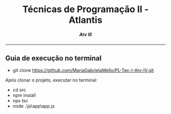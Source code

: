 <h1 align="center">Técnicas de Programação II - Atlantis</h1>
<H5 align="center"> Atv III </H5>

<hr> 

## Guia de execução no terminal

- git clone https://github.com/MariaGabrielaMello/PL-Tec-I-Atv-IV.git

Após clonar o projeto, executar no terminal:

- cd src
- npm install
- npx tsc
- node .\js\app\app.js
